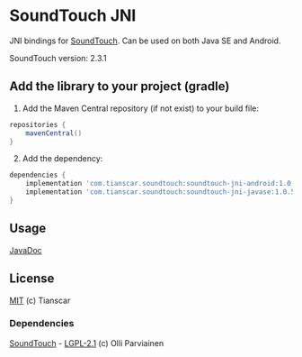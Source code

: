# SoundTouch JNI

JNI bindings for [SoundTouch](https://www.surina.net/soundtouch). Can be used on both Java SE and Android.

SoundTouch version: 2.3.1

## Add the library to your project (gradle)
1. Add the Maven Central repository (if not exist) to your build file:
```groovy
repositories {
    mavenCentral()
}
```

2. Add the dependency:
```groovy
dependencies {
    implementation 'com.tianscar.soundtouch:soundtouch-jni-android:1.0.5' // Android
    implementation 'com.tianscar.soundtouch:soundtouch-jni-javase:1.0.5'  // Java SE
}
```

## Usage
[JavaDoc](https://docs.tianscar.com/soundtouch-jni)

## License
[MIT](https://github.com/Tianscar/soundtouchjni/blob/main/LICENSE) (c) Tianscar  

### Dependencies
[SoundTouch](https://codeberg.org/soundtouch/soundtouch) - [LGPL-2.1](https://codeberg.org/soundtouch/soundtouch/src/branch/master/COPYING.TXT) (c) Olli Parviainen

